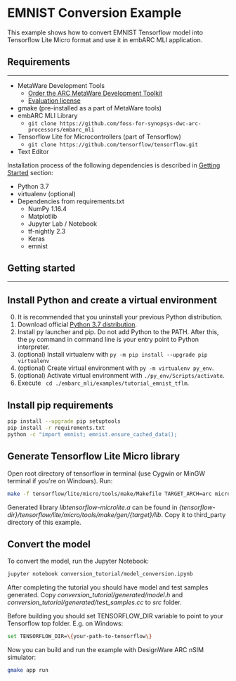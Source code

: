 EMNIST Conversion Example
========================================================================
This example shows how to convert EMNIST Tensorflow model into Tensorflow Lite Micro format and use it in embARC MLI application. 

## Requirements
---------------
* MetaWare Development Tools
    * [Order the ARC MetaWare Development Toolkit](https://www.synopsys.com/dw/ipdir.php?ds=sw_metaware)
    * [Evaluation license](https://eval.synopsys.com/)
* gmake (pre-installed as a part of MetaWare tools)
* embARC MLI Library
    * `git clone https://github.com/foss-for-synopsys-dwc-arc-processors/embarc_mli`
* Tensorflow Lite for Microcontrollers (part of Tensorflow)
    * `git clone https://github.com/tensorflow/tensorflow.git`
* Text Editor

Installation process of the following dependencies is described in [Getting Started](#getting-started) section:
* Python 3.7
* virtualenv (optional)
* Dependencies from requirements.txt
    * NumPy 1.16.4
    * Matplotlib
    * Jupyter Lab / Notebook
    * tf-nightly 2.3
    * Keras
    * emnist 
    
## Getting started
---------------

## Install Python and create a virtual environment

0. It is recommended that you uninstall your previous Python distribution.
1. Download official [Python 3.7 distribution](https://www.python.org/ftp/python/3.7.4/python-3.7.4-amd64.exe).
2. Install py launcher and pip. Do not add Python to the PATH. After this, the `py` command in command line is your entry point to Python interpreter.
3. (optional) Install virtualenv with `py -m pip install --upgrade pip virtualenv`
4. (optional) Create virtual environment with `py -m virtualenv py_env`.
5. (optional) Activate virtual environment with `./py_env/Scripts/activate`.
6. Execute ` cd ./embarc_mli/examples/tutorial_emnist_tflm`.

## Install pip requirements
```bash
pip install --upgrade pip setuptools
pip install -r requirements.txt
python -c "import emnist; emnist.ensure_cached_data();
```
## Generate Tensorflow Lite Micro library
Open root directory of tensorflow in terminal (use Cygwin or MinGW terminal if you're on Windows). Run:
```bash
make -f tensorflow/lite/micro/tools/make/Makefile TARGET_ARCH=arc microlite
```
Generated library *libtensorflow-microlite.a* can be found in *\{tensorflow-dir\}/tensorflow/lite/micro/tools/make/gen/\{target\}/lib*. Copy it to third_party directory of this example.

## Convert the model
To convert the model, run the Jupyter Notebook:
```bash
jupyter notebook conversion_tutorial/model_conversion.ipynb
```
After completing the tutorial you should have model and test samples generated. Copy *conversion_tutorial/generated/model.h* and *conversion_tutorial/generated/test_samples.cc* to *src* folder.

Before building you should set TENSORFLOW_DIR variable to point to your Tensorflow top folder. E.g. on Windows:
```bash
set TENSORFLOW_DIR=\{your-path-to-tensorflow\}
```

Now you can build and run the example with DesignWare ARC nSIM simulator:
```bash
gmake app run 
```


